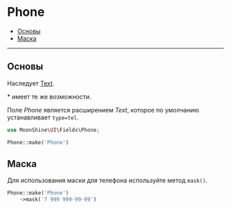 # Phone

- [Основы](#basics)
- [Маска](#mask)

---

<a name="basics"></a>
## Основы

Наследует [Text](/docs/{{version}}/fields/text).

\* имеет те же возможности.

Поле *Phone* является расширением *Text*, которое по умолчанию устанавливает `type=tel`.

```php
use MoonShine\UI\Fields\Phone;

Phone::make('Phone')
```

<a name="mask"></a>
## Маска

Для использования маски для телефона используйте метод `mask()`.

```php
Phone::make('Phone')
    ->mask('7 999 999-99-99')
```
